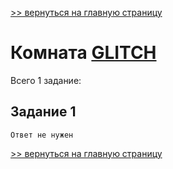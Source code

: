 

[>> вернуться на главную страницу](https://github.com/BEPb/tryhackme/blob/master/README.md)

# Комната [GLITCH](https://tryhackme.com/r/room/glitch) 

Всего 1 заданиe:
## Задание 1

```commandline
Ответ не нужен
```


[>> вернуться на главную страницу](https://github.com/BEPb/tryhackme/blob/master/README.md)